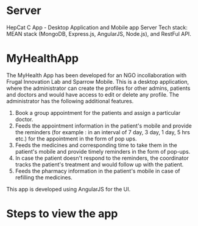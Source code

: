 # Server

HepCat C App - Desktop Application and Mobile app Server 
Tech stack: MEAN stack (MongoDB, Express.js, AngularJS, Node.js), and RestFul API.

# MyHealthApp

The MyHealth App has been developed for an NGO incollaboration with Frugal Innovation Lab and Sparrow Mobile. 
This is a desktop application, where the administrator can create the profiles for other admins, patients and doctors and would have access to edit or delete any profile.
The administrator has the following additional features.
1. Book a group appointment for the patients and assign a particular doctor.
2. Feeds the appointment information in the patient's mobile and provide the reminders (for example : in an interval of 7 day, 3 day, 1 day, 5 hrs etc.) for the appointment in the form of pop ups.
3. Feeds the medicines and corresponding time to take them in the patient's mobile and provide timely reminders in the form of pop-ups.
4. In case the patient doesn't respond to the reminders, the coordinator tracks the patient's treatment and would follow up with the patient.
5. Feeds the pharmacy information in the patient's mobile in case of refilling the medicines.

This app is developed using AngularJS for the UI.

# Steps to view the app



